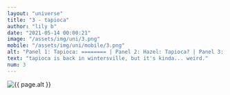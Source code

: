 ```yaml
--- 
layout: "universe" 
title: "3 - tapioca" 
author: "lily b" 
date: "2021-05-14 00:00:21" 
image: "/assets/img/uni/3.png" 
mobile: "/assets/img/uni/mobile/3.png"
alt: "Panel 1: Tapioca: ======== | Panel 2: Hazel: Tapioca? | Panel 3: Tapioca: Hi, I'm back... | Panel 4: Hazel: It's been so long! Like, what, four years now? / Tapioca: Yeah... It's sure felt longer than that, though." 
text: "tapioca is back in wintersville, but it's kinda... weird." 
num: 3
--- 
```

 
<picture>
    <source media="all and (orientation: landscape)" srcset="{{ site.baseurl }}{{ page.image }}">
    <source media="all and (orientation: portrait)" srcset="{{ site.baseurl }}{{ page.mobile }}">
    <img src="{{ site.baseurl }}{{ page.image }}" alt="{{ page.alt }}" title="{{ page.text }}">
</picture>